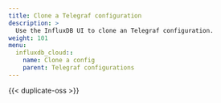 ```yaml
---
title: Clone a Telegraf configuration
description: >
  Use the InfluxDB UI to clone an Telegraf configuration.
weight: 101
menu:
  influxdb_cloud::
    name: Clone a config
    parent: Telegraf configurations
---
```


{{< duplicate-oss >}}
